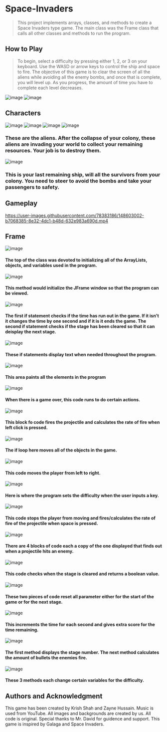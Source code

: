 # Space-Invaders


> This project implements arrays, classes, and methods to create a Space Invaders type game. The main class was the Frame class that calls all other classes and methods to run the program. 

## How to Play

> To begin, select a difficulty by pressing either 1, 2, or 3 on your keyboard. Use the WASD or arrow keys to control the ship and space to fire. The objective of this game is to clear the screen of all the aliens while avoiding all the enemy bombs, and once that is complete, you will level up. As you progress, the amount of time you have to complete each level decreases.

![image](https://user-images.githubusercontent.com/67216058/148602901-f0ff2d2b-e626-47a1-a2e0-1d627db4ef34.png)
![image](https://user-images.githubusercontent.com/67216058/148603150-0ceb355d-5acb-4b39-9d4a-3316ac604c43.png)

## Characters
![image](https://user-images.githubusercontent.com/67216058/148603758-5bb4cf0f-d0ed-40c7-bcd7-8df9cc89a923.png)
![image](https://user-images.githubusercontent.com/67216058/148604110-4f4d6a63-6d8d-4b6d-a8cb-af83a0276a77.png)
![image](https://user-images.githubusercontent.com/67216058/148604161-5dee37b5-0145-40ad-a6ef-f44c92e34ff3.png)
![image](https://user-images.githubusercontent.com/67216058/148604256-1cd68823-77a1-456a-9374-22514dd8d1e0.png)
### These are the aliens. After the collapse of your colony, these aliens are invading your world to collect your remaining resources. Your job is to destroy them.

![image](https://user-images.githubusercontent.com/67216058/148604429-e2780bc1-b78e-41b5-8e0d-9ec58ddb29b2.png)
### This is your last remaining ship, will all the survivors from your colony. You need to steer to avoid the bombs and take your passengers to safety.

## Gameplay
https://user-images.githubusercontent.com/78383186/148603002-b7068385-8e32-4dc1-b48d-632e983a690d.mp4


## Frame

![image](https://user-images.githubusercontent.com/78383186/148125433-3c1f5492-fa44-4ced-b4a3-edab907b3585.png)   
#### The top of the class was devoted to initializing all of the ArrayLists, objects, and variables used in the program.
![image](https://user-images.githubusercontent.com/78383186/148125510-b2cb5c19-5158-427c-b2db-9dbc7c2bf20e.png)   
#### This method would initialize the JFrame window so that the program can be viewed.
![image](https://user-images.githubusercontent.com/78383186/148125745-c993796b-a6aa-43f2-a3e8-7b6577f20a9d.png)   
#### The first if statement checks if the time has run out in the game. If it isn't it changes the time by one second and if it is it ends the game. The second if statement checks if the stage has been cleared so that it can deisplay the next stage.
![image](https://user-images.githubusercontent.com/78383186/148125772-230a7ab8-03b9-4057-afbc-d9a5fd687c67.png) 
#### These if statements display text when needed throughout the program.
![image](https://user-images.githubusercontent.com/78383186/148125807-2000b458-d8ba-480a-8ca4-eebea3a62d45.png)    
#### This area paints all the elements in the program
![image](https://user-images.githubusercontent.com/78383186/148125849-1ac6f00e-a76e-48ed-a6e6-d6b9de90d75f.png)
#### When there is a game over, this code runs to do certain actions.
![image](https://user-images.githubusercontent.com/78383186/148125933-a2e3c6bd-410a-4344-a323-874fdadf8714.png)   
#### This block fo code fires the projectile and calculates the rate of fire when left click is pressed.
![image](https://user-images.githubusercontent.com/78383186/148125998-edc0591e-c845-455d-aedf-3c784546712b.png)    
#### The if loop here moves all of the objects in the game.
![image](https://user-images.githubusercontent.com/78383186/148126055-8a6afd45-0a6d-4e04-959b-ac49fd82cf83.png)   
#### This code moves the player from left to right.
![image](https://user-images.githubusercontent.com/78383186/148126113-eec959c7-2ab9-4fbd-8b6b-a7eb7107397f.png)    
#### Here is where the program sets the difficulty when the user inputs a key.
![image](https://user-images.githubusercontent.com/78383186/148126151-3ccce086-72c7-4fdc-8c3f-8169780e001b.png)    
#### This code stops the player from moving and fires/calculates the rate of fire of the projectile when space is pressed.
![image](https://user-images.githubusercontent.com/78383186/148126186-0d56d925-0f15-4a90-8183-ad2cc7c8d99c.png)   
#### There are 4 blocks of code each a copy of the one displayed that finds out when a projectile hits an enemy.
![image](https://user-images.githubusercontent.com/78383186/148126265-bf766c41-2e1e-4592-9fa4-4dfc93fc58f3.png)   
#### This code checks when the stage is cleared and returns a boolean value.
![image](https://user-images.githubusercontent.com/78383186/148126334-ac7702b6-9cd9-4cf5-a6c5-b81d655d4b6a.png)    
#### These two pieces of code reset all parameter either for the start of the game or for the next stage.
![image](https://user-images.githubusercontent.com/78383186/148126385-09e8c135-94e6-464b-8444-a1ba9e69e9ab.png)    
#### This increments the time for each second and gives extra score for the time remaining.
![image](https://user-images.githubusercontent.com/78383186/148126434-29fa590b-c529-44b8-bc7b-7325efc06810.png)    
#### The first method displays the stage number. The next method calculates the amount of bullets the enemies fire.
![image](https://user-images.githubusercontent.com/78383186/148126456-b336343d-f476-4807-a4f4-34fde69d43d1.png)    
#### These 3 methods each change certain variables for the difficulty. 

## Authors and Acknowledgment
This game has been created by Krish Shah and Zayne Hussain. Music is used from YouTube. All images and backgrounds are created by us. All code is original. Special thanks to Mr. David for guidence and support. This game is inspired by Galaga and Space Invaders.
